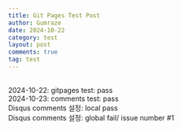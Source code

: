 ```yaml
---
title: Git Pages Test Post
author: Gumraze
date: 2024-10-22
category: test
layout: post
comments: true
tag: test
---
```


<br>2024-10-22: gitpages test: pass
<br>2024-10-23: comments test: pass
    <br> Disqus comments 설정: local pass
    <br> Disqus comments 설정: global fail/ issue number #1



